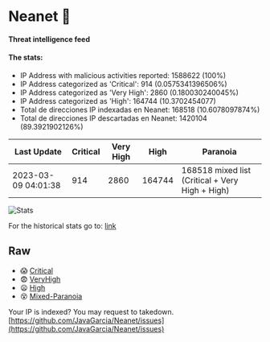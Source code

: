 # Neanet :hocho:
#### Threat intelligence feed
#### The stats:

- IP Address with malicious activities reported: 1588622 (100%)
- IP Address categorized as 'Critical':  914 (0.0575341396506%)
- IP Address categorized as 'Very High':  2860 (0.180030240045%)
- IP Address categorized as 'High':  164744 (10.3702454077)
- Total de direcciones IP indexadas en Neanet:  168518 (10.6078097874%)
- Total de direcciones IP descartadas en Neanet:  1420104 (89.3921902126%)

| Last Update | Critical | Very High | High | Paranoia |
| --- | --- | --- | --- | --- |
| 2023-03-09 04:01:38 | 914 | 2860 | 164744 | 168518 mixed list (Critical + Very High + High)|

![Stats](https://docs.google.com/spreadsheets/d/e/2PACX-1vSnaNMIXVabIpDJjufMlzH7poXnshF3mgd8Is1g9ytUEzVsP5my4Trn8f-xkoLLQ38xpL3HtmUexLo6/pubchart?oid=501124687&format=image)

For the historical stats go to: [link](/stats.csv)
## Raw
- :scream: [Critical](https://raw.githubusercontent.com/JavaGarcia/Neanet/master/blacklists/neanet_critical.txt)
- :fearful: [VeryHigh](https://raw.githubusercontent.com/JavaGarcia/Neanet/master/blacklists/neanet_veryHigh.txtt)
- :frowning: [High](https://raw.githubusercontent.com/JavaGarcia/Neanet/master/blacklists/neanet_high.txt)
- :dizzy_face: [Mixed-Paranoia](https://raw.githubusercontent.com/JavaGarcia/Neanet/master/blacklists/neanet_all.txt)


Your IP is indexed? You may request to takedown. [https://github.com/JavaGarcia/Neanet/issues](https://github.com/JavaGarcia/Neanet/issues)

































































































































































































































































































































































































































































































































































































































































































































































































































































































































































































































































































































































































































































































































































































































































































































































































































































































































































































































































































































































































































































































































































































































































































































































































































































































































































































































































































































































































































































































































































































































































































































































































































































































































































































































































































































































































































































































































































































































































































































































































































































































































































































































































































































































































































































































































































































































































































































































































































































































































































































































































































































































































































































































































































































































































































































































































































































































































































































































































































































































































































































































































































































































































































































































































































































































































































































































































































































































































































































































































































































































































































































































































































































































































































































































































































































































































































































































































































































































































































































































































































































































































































































































































































































































































































































































































































































































































































































































































































































































































































































































































































































































































































































































































































































































































































































































































































































































































































































































































































































